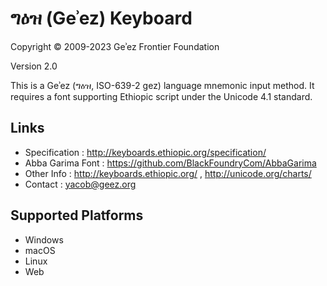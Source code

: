 ግዕዝ (Geʾez) Keyboard
====================

Copyright © 2009-2023 Geʾez Frontier Foundation

Version 2.0

This is a Geʾez (ግዕዝ, ISO-639-2 gez) language mnemonic input method.  It requires a font
supporting Ethiopic script under the Unicode 4.1 standard.

Links
-----

 * Specification :  http://keyboards.ethiopic.org/specification/
 * Abba Garima Font : https://github.com/BlackFoundryCom/AbbaGarima
 * Other Info    :  http://keyboards.ethiopic.org/ , http://unicode.org/charts/
 * Contact       :  yacob@geez.org

Supported Platforms
-------------------
 * Windows
 * macOS
 * Linux
 * Web
